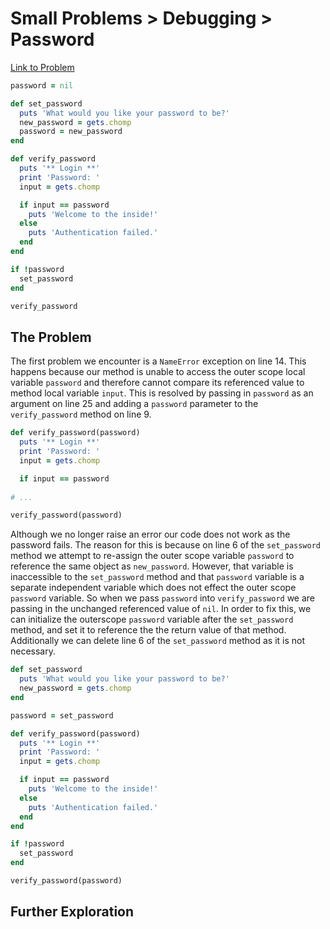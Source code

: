 # Small Problems > Debugging > Password

[Link to Problem](https://launchschool.com/exercises/23afd966)

```ruby
password = nil

def set_password
  puts 'What would you like your password to be?'
  new_password = gets.chomp
  password = new_password
end

def verify_password
  puts '** Login **'
  print 'Password: '
  input = gets.chomp

  if input == password
    puts 'Welcome to the inside!'
  else
    puts 'Authentication failed.'
  end
end

if !password
  set_password
end

verify_password
```



## The Problem

The first problem we encounter is a `NameError` exception on line 14. This happens because our method is unable to access the outer scope local variable `password` and therefore cannot compare its referenced value to method local variable `input`. This is resolved by passing in `password` as an argument on line 25 and adding a `password` parameter to the `verify_password` method on line 9.

```ruby
def verify_password(password)
  puts '** Login **'
  print 'Password: '
  input = gets.chomp

  if input == password
    
# ...

verify_password(password)
```

Although we no longer raise an error our code does not work as the password fails. The reason for this is because on line 6 of the `set_password` method we attempt to re-assign the outer scope variable `password` to reference the same object as `new_password`. However, that variable is inaccessible to the `set_password` method and that `password` variable is a separate independent variable which does not effect the outer scope `password` variable. So when we pass `password` into `verify_password` we are passing in the unchanged referenced value of `nil`. In order to fix this, we can initialize the outerscope `password` variable after the `set_password` method, and set it to reference the the return value of that method. Additionally we can delete line 6 of the `set_password` method as it is not necessary.

```ruby
def set_password
  puts 'What would you like your password to be?'
  new_password = gets.chomp
end

password = set_password

def verify_password(password)
  puts '** Login **'
  print 'Password: '
  input = gets.chomp

  if input == password
    puts 'Welcome to the inside!'
  else
    puts 'Authentication failed.'
  end
end

if !password
  set_password
end

verify_password(password)
```



## Further Exploration

